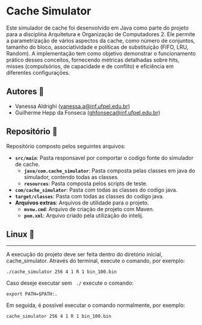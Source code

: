 # Cache Simulator
Este simulador de cache foi desenvolvido em Java como parte do projeto para a disciplina Arquitetura e Organização de Computadores 2. Ele permite a parametrização de vários aspectos da cache, como número de conjuntos, tamanho do bloco, associatividade e políticas de substituição (FIFO, LRU, Random). A implementação tem como objetivo demonstrar o funcionamento prático desses conceitos, fornecendo métricas detalhadas sobre hits, misses (compulsórios, de capacidade e de conflito) e eficiência em diferentes configurações.

## Autores :busts_in_silhouette:
- Vanessa Aldrighi ([vanessa.a@inf.ufpel.edu.br](mailto:vanessa.a@inf.ufpel.edu.br))
- Guilherme Hepp da Fonseca ([ghfonseca@inf.ufpel.edu.br](mailto:ghfonseca@inf.ufpel.edu.br))


## Repositório :file_folder:
Repositório composto pelos seguintes arquivos:
- **`src/main`**: Pasta responsavel por comportar o codigo fonte do simulador de cache.
  - **`java/com.cache_simulator`**: Pasta composta pelas classes em java do simulador, contendo todas as classes.
  - **`resources`**: Pasta composta pelos scripts de teste.
- **`com/cache_simulator`**: Pasta com todas as classes do codigo java.
- **`target/classes`**: Pasta com todas as classes do codigo java.
- **Arquivos extras**: Arquivos de utilidade para o projeto.
  - **`mvnw.cmd`**: Arquivo de criação de projeto com Maven.
  - **`pom.xml`**: Arquivo criado pela utilização do intelij.

## Linux :penguin:

*****
A execução do projeto deve ser feita dentro do diretório inicial, cache_simulator.
Através do terminal, execute o comando, por exemplo:
```
./cache_simulator 256 4 1 R 1 bin_100.bin
```

Caso deseje executar sem ``` ./``` execute o comando:
```
export PATH=$PATH:.
```
Em seguida, é possivel executar o comando normalmente, por exemplo:
```
cache_simulator 256 4 1 R 1 bin_100.bin
```


